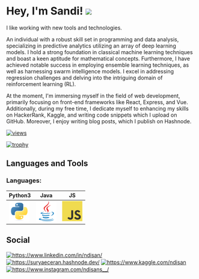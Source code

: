 # Hey, I'm Sandi! <img src="https://raw.githubusercontent.com/MartinHeinz/MartinHeinz/master/wave.gif" width="30px">

I like working with new tools and technologies.

An individual with a robust skill set in programming and data analysis, specializing in predictive analytics utilizing an array of deep learning models. I hold a strong foundation in classical machine learning techniques and boast a keen aptitude for mathematical concepts. Furthermore, I have achieved notable success in employing ensemble learning techniques, as well as harnessing swarm intelligence models. I excel in addressing regression challenges and delving into the intriguing domain of reinforcement learning (RL).

At the moment, I'm immersing myself in the field of web development, primarily focusing on front-end frameworks like React, Express, and Vue. Additionally, during my free time, I dedicate myself to enhancing my skills on HackerRank, Kaggle, and writing code snippets which I upload on GitHub. Moreover, I enjoy writing blog posts, which I publish on Hashnode.

[![views](https://komarev.com/ghpvc/?username=sandiindika&label=Profile%20views&color=0e75b6&style=flat)](https://github.com/sandiindika/sandiindika)

[![trophy](https://github-profile-trophy.vercel.app/?username=sandiindika&title=Experience,Stars,Followers,Commits,Repositories,MultipleLang,PillRequest,Issues&theme=onedark)](https://github.com/ryo-ma/github-profile-trophy)

## Languages and Tools
<div>

### Languages:
| Python3 | Java | JS |
|---|---|---|
| <img src="https://github.com/devicons/devicon/blob/master/icons/python/python-original.svg" title="Python"  alt="Python" width="55" height="55"/> | <img src="https://github.com/devicons/devicon/blob/master/icons/java/java-original.svg" title="Java"  alt="Java" width="55" height="55"/> | <img src="https://github.com/devicons/devicon/blob/master/icons/javascript/javascript-original.svg" title="Javascript"  alt="Javascript" width="55" height="55"/> |

</div>

## Social

<p align="left">
  <a href="https://www.linkedin.com/in/ndisan/" target="blank"><img align="center" src="https://raw.githubusercontent.com/rahuldkjain/github-profile-readme-generator/master/src/images/icons/Social/linked-in-alt.svg" alt="https://www.linkedin.com/in/ndisan/" height="30" width="40" /></a>
  <a href="https://suryaeceran.hashnode.dev/" target="blank"><img align="center" src="https://raw.githubusercontent.com/rahuldkjain/github-profile-readme-generator/master/src/images/icons/Social/hashnode.svg" alt="https://suryaeceran.hashnode.dev/" height="30" width="40" /></a>
  <a href="https://www.kaggle.com/ndisan" target="blank"><img align="center" src="https://raw.githubusercontent.com/rahuldkjain/github-profile-readme-generator/master/src/images/icons/Social/kaggle.svg" alt="https://www.kaggle.com/ndisan" height="30" width="40" /></a>
  <a href="https://www.instagram.com/ndisans__/" target="blank"><img align="center" src="https://raw.githubusercontent.com/rahuldkjain/github-profile-readme-generator/master/src/images/icons/Social/instagram.svg" alt="https://www.instagram.com/ndisans__/" height="30" width="40" /></a>
</p>
